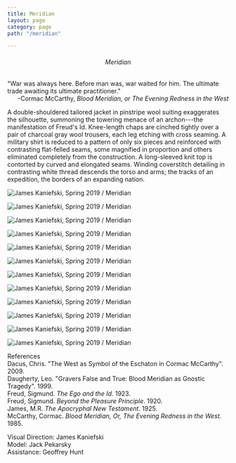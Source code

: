 ```yaml
---
title: Meridian
layout: page
category: page
path: "/meridian"

---
```

<div align="center">

###### _Meridian_

<div align="left">

​"War was always here. Before man was, war waited for him. The ultimate trade awaiting its ultimate practitioner."
​<span style="text-align: right; display: block">-Cormac McCarthy, _Blood Meridian, or The Evening Redness in the West_</span>

​A double-shouldered tailored jacket in pinstripe wool suiting exaggerates the silhouette, summoning the towering menace of an archon---the manifestation of Freud's Id. Knee-length chaps are cinched tightly over a pair of charcoal gray wool trousers, each leg etching with cross seaming. A military shirt is reduced to a pattern of only six pieces and reinforced with contrasting flat-felled seams, some magnified in proportion and others eliminated completely from the construction. A long-sleeved knit top is contorted by curved and elongated seams. Winding coverstitch detailing in contrasting white thread descends the torso and arms; the tracks of an expedition, the borders of an expanding nation.

![James Kaniefski, Spring 2019 / Meridian](/img/meridian/meridian1.jpg)

![James Kaniefski, Spring 2019 / Meridian](/img/meridian/meridian9.jpg)

![James Kaniefski, Spring 2019 / Meridian](/img/meridian/meridian8.jpg)

![James Kaniefski, Spring 2019 / Meridian](/img/meridian/meridian7.jpg)

![James Kaniefski, Spring 2019 / Meridian](/img/meridian/meridian6.jpg)

![James Kaniefski, Spring 2019 / Meridian](/img/meridian/meridian5.jpg)

![James Kaniefski, Spring 2019 / Meridian](/img/meridian/meridian4.jpg)

![James Kaniefski, Spring 2019 / Meridian](/img/meridian/meridian3.jpg)

![James Kaniefski, Spring 2019 / Meridian](/img/meridian/meridian2.jpg)

![James Kaniefski, Spring 2019 / Meridian](/img/meridian/meridian11.jpg)

![James Kaniefski, Spring 2019 / Meridian](/img/meridian/meridian10.jpg)

![James Kaniefski, Spring 2019 / Meridian](/img/meridian/meridian12.jpg)

References  
Dacus, Chris. "The West as Symbol of the Eschaton in Cormac McCarthy". 2009.  
Daugherty, Leo. "Gravers False and True: Blood Meridian as Gnostic Tragedy". 1999.  
Freud, Sigmund. _The Ego and the Id_. 1923.  
Freud, Sigmund. _Beyond the Pleasure Principle_. 1920.  
James, M.R. _The Apocryphal New Testament_. 1925.  
McCarthy, Cormac. _Blood Meridian, Or, The Evening Redness in the West_. 1985.

Visual Direction: James Kaniefski  
Model: Jack Pekarsky  
Assistance: Geoffrey Hunt